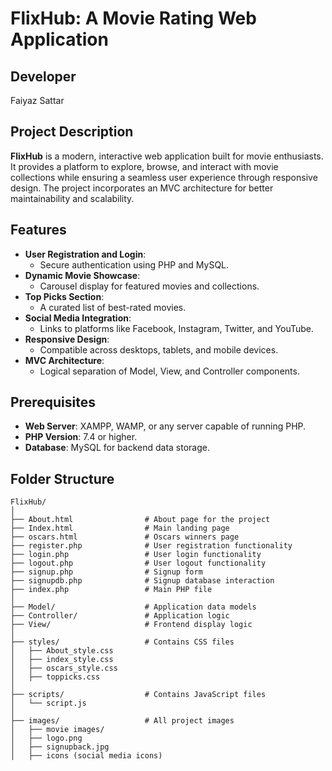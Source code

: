 # FlixHub: A Movie Rating Web Application

## Developer

Faiyaz Sattar

## Project Description

**FlixHub** is a modern, interactive web application built for movie enthusiasts. It provides a platform to explore, browse, and interact with movie collections while ensuring a seamless user experience through responsive design. The project incorporates an MVC architecture for better maintainability and scalability.

## Features

- **User Registration and Login**:
  - Secure authentication using PHP and MySQL.
- **Dynamic Movie Showcase**:
  - Carousel display for featured movies and collections.
- **Top Picks Section**:
  - A curated list of best-rated movies.
- **Social Media Integration**:
  - Links to platforms like Facebook, Instagram, Twitter, and YouTube.
- **Responsive Design**:
  - Compatible across desktops, tablets, and mobile devices.
- **MVC Architecture**:
  - Logical separation of Model, View, and Controller components.

## Prerequisites

- **Web Server**: XAMPP, WAMP, or any server capable of running PHP.
- **PHP Version**: 7.4 or higher.
- **Database**: MySQL for backend data storage.

## Folder Structure
```
FlixHub/
│
├── About.html                # About page for the project
├── Index.html                # Main landing page
├── oscars.html               # Oscars winners page
├── register.php              # User registration functionality
├── login.php                 # User login functionality
├── logout.php                # User logout functionality
├── signup.php                # Signup form
├── signupdb.php              # Signup database interaction
├── index.php                 # Main PHP file
│
├── Model/                    # Application data models
├── Controller/               # Application logic
├── View/                     # Frontend display logic
│
├── styles/                   # Contains CSS files
│   ├── About_style.css
│   ├── index_style.css
│   ├── oscars_style.css
│   ├── toppicks.css
│
├── scripts/                  # Contains JavaScript files
│   └── script.js
│
├── images/                   # All project images
│   ├── movie images/
│   ├── logo.png
│   ├── signupback.jpg
│   ├── icons (social media icons)
